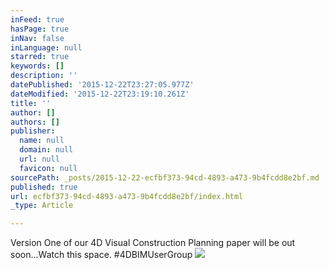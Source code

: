 ```yaml
---
inFeed: true
hasPage: true
inNav: false
inLanguage: null
starred: true
keywords: []
description: ''
datePublished: '2015-12-22T23:27:05.977Z'
dateModified: '2015-12-22T23:19:10.261Z'
title: ''
author: []
authors: []
publisher:
  name: null
  domain: null
  url: null
  favicon: null
sourcePath: _posts/2015-12-22-ecfbf373-94cd-4893-a473-9b4fcdd8e2bf.md
published: true
url: ecfbf373-94cd-4893-a473-9b4fcdd8e2bf/index.html
_type: Article

---
```

Version One of our 4D Visual Construction Planning paper will be out soon...Watch this space. \#4DBIMUserGroup
![](https://the-grid-user-content.s3-us-west-2.amazonaws.com/2e565255-d012-4e60-9d28-961b0ebeae56.JPG)